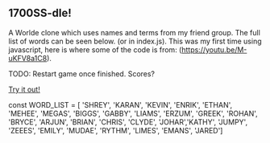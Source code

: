 ## 1700SS-dle!
A Worlde clone which uses names and terms from my friend group.
The full list of words can be seen below. (or in index.js).
This was my first time using javascript, here is where some of the code is from: (https://youtu.be/M-uKFV8a1C8).

TODO: Restart game once finished. Scores?

[Try it out!](https://shreywy.github.io/1700SS-dle/)



const WORD_LIST = [ 'SHREY', 'KARAN', 'KEVIN', 'ENRIK', 
                    'ETHAN', 'MEHEE', 'MEGAS', 'BIGGS',
                    'GABBY', 'LIAMS', 'ERZUM', 'GREEK',
                    'ROHAN', 'BRYCE', 'ARJUN', 'BRIAN',
                    'CHRIS', 'CLYDE', 'JOHAR','KATHY', 
                    'JUMPY', 'ZEEES', 'EMILY', 'MUDAE', 
                    'RYTHM', 'LIMES', 'EMANS', 'JARED']
